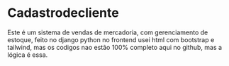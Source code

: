 # Cadastrodecliente
 
Este é um sistema de vendas de mercadoria, com gerenciamento de estoque, feito no django python no frontend usei html com bootstrap e tailwind, mas os codigos nao estão 100% completo aqui no github, mas a lógica é essa. 
